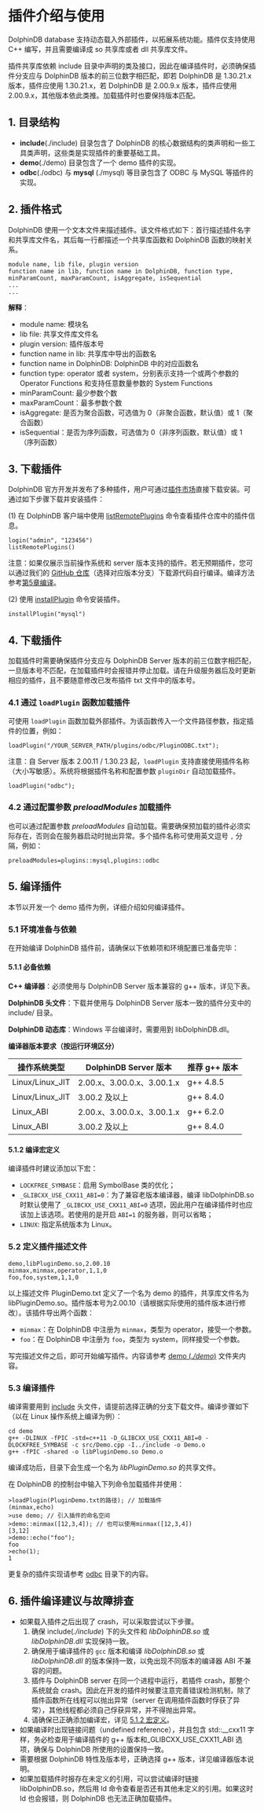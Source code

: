 # 插件介绍与使用

DolphinDB database 支持动态载入外部插件，以拓展系统功能。插件仅支持使用 C++ 编写，并且需要编译成 so 共享库或者 dll 共享库文件。

插件共享库依赖 include 目录中声明的类及接口，因此在编译插件时，必须确保插件分支应与 DolphinDB 版本的前三位数字相匹配，即若 DolphinDB 是 1.30.21.x 版本，插件应使用 1.30.21.x，若 DolphinDB 是 2.00.9.x 版本，插件应使用 2.00.9.x，其他版本依此类推。加载插件时也要保持版本匹配。

## 1. 目录结构

* **include**(./include) 目录包含了 DolphinDB 的核心数据结构的类声明和一些工具类声明，这些类是实现插件的重要基础工具。
* **demo**(./demo) 目录包含了一个 demo 插件的实现。
* **odbc**(./odbc) 与 **mysql** (./mysql) 等目录包含了 ODBC 与 MySQL 等插件的实现。

## 2. 插件格式

DolphinDB 使用一个文本文件来描述插件。该文件格式如下：首行描述插件名字和共享库文件名，其后每一行都描述一个共享库函数和 DolphinDB 函数的映射关系。

```
module name, lib file, plugin version
function name in lib, function name in DolphinDB, function type, minParamCount, maxParamCount, isAggregate, isSequential
...
...
```

**解释**：

* module name: 模块名
* lib file: 共享文件库文件名
* plugin version: 插件版本号
* function name in lib: 共享库中导出的函数名
* function name in DolphinDB: DolphinDB 中的对应函数名
* function type: operator 或者 system，分别表示支持一个或两个参数的 Operator Functions 和支持任意数量参数的 System Functions
* minParamCount: 最少参数个数
* maxParamCount：最多参数个数
* isAggregate: 是否为聚合函数，可选值为 0（非聚合函数，默认值）或 1（聚合函数）
* isSequential：是否为序列函数，可选值为 0（非序列函数，默认值）或 1（序列函数）

## 3. 下载插件

DolphinDB 官方开发并发布了多种插件，用户可通过[插件市场](https://marketplace.dolphindb.cn/)直接下载安装。可通过如下步骤下载并安装插件：

(1) 在 DolphinDB 客户端中使用 [listRemotePlugins](https://docs.dolphindb.cn/zh/funcs/l/listRemotePlugins.md) 命令查看插件仓库中的插件信息。

```
login("admin", "123456")
listRemotePlugins()
```

注意：如果仅展示当前操作系统和 server 版本支持的插件。若无预期插件，您可以通过我们的 [GitHub 仓库](https://github.com/dolphindb/DolphinDBPlugin/tree/master)（选择对应版本分支）下载源代码自行编译。编译方法参考[第5章编译](#5-%E7%BC%96%E8%AF%91%E6%8F%92%E4%BB%B6)。

(2) 使用 [installPlugin](https://docs.dolphindb.cn/zh/funcs/i/installPlugin.md) 命令安装插件。

```
installPlugin("mysql")
```

## 4. 下载插件

加载插件时需要确保插件分支应与 DolphinDB Server 版本的前三位数字相匹配，一旦版本号不匹配，在加载插件时会报错并停止加载。请在升级服务器后及时更新相应的插件，且不要随意修改已发布插件 txt 文件中的版本号。

### 4.1 通过 `loadPlugin` 函数加载插件

可使用 `loadPlugin` 函数加载外部插件。为该函数传入一个文件路径参数，指定插件的位置，例如：

```
loadPlugin("/YOUR_SERVER_PATH/plugins/odbc/PluginODBC.txt");
```

注意：自 Server 版本 2.00.11 / 1.30.23 起，`loadPlugin` 支持直接使用插件名称（大小写敏感）。系统将根据插件名称和配置参数 `pluginDir` 自动加载插件。

```
loadPlugin("odbc");
```

### 4.2 通过配置参数 *preloadModules* 加载插件

也可以通过配置参数 *preloadModules* 自动加载。需要确保预加载的插件必须实际存在，否则会在服务器启动时抛出异常。多个插件名称可使用英文逗号 `,` 分隔，例如：

```
preloadModules=plugins::mysql,plugins::odbc
```

## 5. 编译插件

本节以开发一个 demo 插件为例，详细介绍如何编译插件。

### 5.1 环境准备与依赖

在开始编译 DolphinDB 插件前，请确保以下依赖项和环境配置已准备完毕：

#### 5.1.1 必备依赖

**C++ 编译器**：必须使用与 DolphinDB Server 版本兼容的 g++ 版本，详见下表。

**DolphinDB 头文件**：下载并使用与 DolphinDB Server 版本一致的插件分支中的 include/ 目录。

**DolphinDB 动态库**：Windows 平台编译时，需要用到 libDolphinDB.dll。

**编译器版本要求（按运行环境区分）**

| 操作系统类型 | DolphinDB Server 版本 | 推荐 g++ 版本 |
| --- | --- | --- |
| Linux/Linux\_JIT | 2.00.x、3.00.0.x、3.00.1.x | g++ 4.8.5 |
| Linux/Linux\_JIT | 3.00.2 及以上 | g++ 8.4.0 |
| Linux\_ABI | 2.00.x、3.00.0.x、3.00.1.x | g++ 6.2.0 |
| Linux\_ABI | 3.00.2 及以上 | g++ 8.4.0 |

#### 5.1.2 编译宏定义

编译插件时建议添加以下宏：

* `LOCKFREE_SYMBASE`：启用 SymbolBase 类的优化；
* `_GLIBCXX_USE_CXX11_ABI=0`：为了兼容老版本编译器，编译 libDolphinDB.so 时默认使用了 `_GLIBCXX_USE_CXX11_ABI=0` 选项，因此用户在编译插件时也应该加上该选项。若使用的是开启 `ABI=1` 的服务器，则可以省略；
* `LINUX`: 指定系统版本为 Linux。

### 5.2 定义插件描述文件

```
demo,libPluginDemo.so,2.00.10
minmax,minmax,operator,1,1,0
foo,foo,system,1,1,0
```

以上描述文件 PluginDemo.txt 定义了一个名为 demo 的插件，共享库文件名为 libPluginDemo.so。插件版本号为2.00.10（请根据实际使用的插件版本进行修改）。该插件导出两个函数：

* `minmax`：在 DolphinDB 中注册为 `minmax`，类型为 operator，接受一个参数。
* `foo`：在 DolphinDB 中注册为 `foo`，类型为 system，同样接受一个参数。

写完描述文件之后，即可开始编写插件。内容请参考 [demo (*./demo*)](https://github.com/dolphindb/DolphinDBPlugin/tree/release200.15/demo) 文件夹内容。

### 5.3 编译插件

编译需要用到 [include](https://github.com/dolphindb/DolphinDBPlugin/tree/release200.15/include) 头文件，请提前选择正确的分支下载文件。编译步骤如下（以在 Linux 操作系统上编译为例）：

```
cd demo
g++ -DLINUX -fPIC -std=c++11 -D_GLIBCXX_USE_CXX11_ABI=0 -DLOCKFREE_SYMBASE -c src/Demo.cpp -I../include -o Demo.o
g++ -fPIC -shared -o libPluginDemo.so Demo.o
```

编译成功后，目录下会生成一个名为 *libPluginDemo.so* 的共享文件。

在 DolphinDB 的控制台中输入下列命令加载插件并使用：

```
>loadPlugin(PluginDemo.txt的路径); // 加载插件
(minmax,echo)
>use demo; // 引入插件的命名空间
>demo::minmax([12,3,4]); // 也可以使用minmax([12,3,4])
[3,12]
>demo::echo("foo");
foo
>echo(1);
1
```

更复杂的插件实现请参考 [odbc](https://github.com/dolphindb/DolphinDBPlugin/blob/release200.15/odbc) 目录下的内容。

## 6. 插件编译建议与故障排查

* 如果载入插件之后出现了 crash，可以采取尝试以下步骤。
  1. 确保 include(*./include*) 下的头文件和 *libDolphinDB.so* 或 *libDolphinDB.dll* 实现保持一致。
  2. 确保用于编译插件的 `gcc` 版本和编译 *libDolphinDB.so* 或 *libDolphinDB.dll* 的版本保持一致，以免出现不同版本的编译器 ABI 不兼容的问题。
  3. 插件与 DolphinDB server 在同一个进程中运行，若插件 crash，那整个系统就会 crash。因此在开发的插件时候要注意完善错误检测机制，除了插件函数所在线程可以抛出异常（server 在调用插件函数时俘获了异常），其他线程都必须自己俘获异常，并不得抛出异常。
  4. 请确保已正确添加编译宏，详见 [5.1.2 宏定义](#512-%E7%BC%96%E8%AF%91%E5%AE%8F%E5%AE%9A%E4%B9%89)。
* 如果编译时出现链接问题（undefined reference），并且包含 std::\_\_cxx11 字样，务必检查用于编译插件的 g++ 版本和\_GLIBCXX\_USE\_CXX11\_ABI 选项，确保与 DolphinDB 所使用的设置保持一致。
* 需要根据 DolphinDB 特性及版本号，正确选择 g++ 版本，详见编译器版本说明。
* 如果加载插件时报存在未定义的引用，可以尝试编译时链接 libDolphinDB.so，然后用 ld 命令查看是否还有其他未定义的引用。如果这时 ld 也会报错，则 DolphinDB 也无法正确加载插件。


